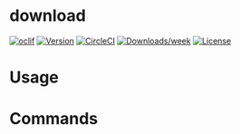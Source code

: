 download
========



[![oclif](https://img.shields.io/badge/cli-oclif-brightgreen.svg)](https://oclif.io)
[![Version](https://img.shields.io/npm/v/download.svg)](https://npmjs.org/package/download)
[![CircleCI](https://circleci.com/gh/INazca/git-auto-download/tree/master.svg?style=shield)](https://circleci.com/gh/INazca/git-auto-download/tree/master)
[![Downloads/week](https://img.shields.io/npm/dw/download.svg)](https://npmjs.org/package/download)
[![License](https://img.shields.io/npm/l/download.svg)](https://github.com/INazca/git-auto-download/blob/master/package.json)

<!-- toc -->
# Usage
<!-- usage -->
# Commands
<!-- commands -->
